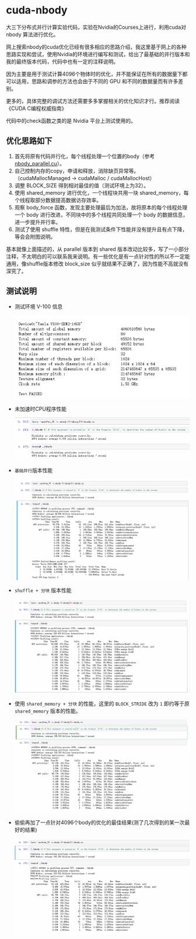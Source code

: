 # cuda-nbody

大三下分布式并行计算实验代码，实验在Nvidia的Courses上进行，利用cuda对 nbody 算法进行优化。

网上搜索nbody的cuda优化已经有很多相应的思路介绍，我这里基于网上的各种思路实现和尝试，使用Nvidia的环境进行编写和测试，给出了最基础的并行版本和我的最终版本代码，代码中也有一定的注释说明。

因为主要是用于测试计算4096个物体时的优化，并不能保证在所有的数据量下都可以适用，思路和调参的方法也会由于不同的 GPU 和不同的数据量而有许多差别。

更多的，具体完整的调试方法还需要多多掌握相关的优化知识才行。推荐阅读《CUDA C编程权威指南》

代码中的check函数之类的是 Nvidia 平台上测试使用的。

## 优化思路如下

1. 首先将原有代码并行化，每个线程处理一个位置的body（参考[nbody_parallel.cu](./src/noby_parallel.cu)）。
2. 自己控制内存的copy，申请和释放，消除缺页异常等。（cudaMallocManaged -> cudaMalloc / cudaMallocHost）
3. 调整 BLOCK_SIZE 得到相对最佳的值（测试环境上为32）。
4. 使用 shared_memory 进行优化，一个线程块共用一块 shared_memory，每个线程取部分数据提高数据访存效率。
5. 观察 body_force 函数，发现主要处理最后为加法，故将原本的每个线程处理一个 body 进行改进，不同块中的多个线程共同处理一个 body 的数据信息，进一步提升并行率。
6. 测试了使用 shuffle 特性，但是在我测试条件下性能并没有提升且有点下降，等会会附图说明。

基本就像上面描述的，从 parallel 版本到 shared 版本改动比较多，写了一小部分注释，不太明白的可以联系我来说明。有一些优化是有一点针对性的所以不一定能通用，像shuffle版本修改 block_size 似乎就结果不正确了，因为性能不高就没有深究了。

## 测试说明
* 测试环境 V-100 信息

    ![v100](./pic/V100.png)

* 未加速时CPU程序性能

    ![ori](./pic/ori.png)

* `基础并行`版本性能
  
    ![parallel](./pic/parallel.png)

* `shuffle + 分块` 版本性能
  
    ![shuffle](./pic/shuffle.png)

* 使用 `shared_memory + 分块` 的性能，这里的        `BLOCK_STRIDE` 改为 `1` 即约等于原 `shared_memory` 版本的性能。
  
    ![shared](./pic/shared.png)

* 偷偷再加了一点针对4096个body的优化的最佳结果(测了几次得到的某一次最好的结果)
  
    ![best](./pic/best.png)
